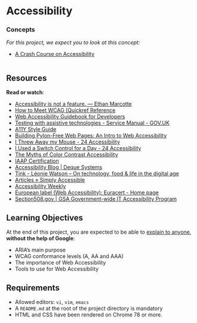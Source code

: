 # Accessibility

<div class="panel panel-default">
    <div class="panel-heading">
      <h3 class="panel-title">Concepts</h3>
    </div>
    <div class="panel-body">
      <p>
        <em>For this project, we expect you to look at this concept:</em>
      </p>
      <ul>
          <li>
            <a href="https://intranet.hbtn.io/concepts/186">A Crash Course on Accessibility</a>
          </li>
      </ul>
    </div>
</div>

<div class="panel panel-default" id="project-description">
  <div class="panel-body">
    <p><img src="https://user-images.githubusercontent.com/90220978/185991098-2221721e-1c20-4d06-a8dd-bd926dea3a95.png" alt="" style=""></p>

<h2>Resources</h2>

<p><strong>Read or watch</strong>:</p>

<ul>
<li><a href="https://ethanmarcotte.com/wrote/accessibility-is-not-a-feature/" title="Accessibility is not a feature. — Ethan Marcotte" target="_blank">Accessibility is not a feature. — Ethan Marcotte</a></li>
<li><a href="https://www.w3.org/WAI/WCAG21/quickref/?versions=2.0" title="How to Meet WCAG (Quickref Reference" target="_blank">How to Meet WCAG (Quickref Reference</a></li>
<li><a href="https://www.telerik.com/blogs/web-accessibility-guidebook-for-developers?fbclid=IwAR3v8sqaMyuAYfa14dZJpDKqJd-v8qKfaKeEvZJRKTcRIOabNnYGPo4rA7U" title="Web Accessibility Guidebook for Developers" target="_blank">Web Accessibility Guidebook for Developers</a></li>
<li><a href="https://www.gov.uk/service-manual/technology/testing-with-assistive-technologies" title="Testing with assistive technologies - Service Manual - GOV.UK" target="_blank">Testing with assistive technologies - Service Manual - GOV.UK</a></li>
<li><a href="https://a11y-style-guide.com/style-guide/" title="A11Y Style Guide" target="_blank">A11Y Style Guide</a></li>
<li><a href="https://engineering.vena.io/building-pylon-free-web-pages-an-intro-to-web-accessibility/" title="Building Pylon-Free Web Pages: An Intro to Web Accessibility" target="_blank">Building Pylon-Free Web Pages: An Intro to Web Accessibility</a></li>
<li><a href="https://www.24a11y.com/2018/i-threw-away-my-mouse/" title="I Threw Away my Mouse - 24 Accessibility" target="_blank">I Threw Away my Mouse - 24 Accessibility</a></li>
<li><a href="https://www.24a11y.com/2018/i-used-a-switch-control-for-a-day/" title="I Used a Switch Control for a Day - 24 Accessibility" target="_blank">I Used a Switch Control for a Day - 24 Accessibility</a></li>
<li><a href="https://uxmovement.com/buttons/the-myths-of-color-contrast-accessibility/" title="The Myths of Color Contrast Accessibility" target="_blank">The Myths of Color Contrast Accessibility</a></li>
<li><a href="https://www.accessibilityassociation.org/s/certification" title="IAAP Certification" target="_blank">IAAP Certification</a></li>
<li><a href="https://www.deque.com/blog/" title="Accessibility Blog | Deque Systems" target="_blank">Accessibility Blog | Deque Systems</a></li>
<li><a href="https://tink.uk" title="Tink - Léonie Watson – On technology, food &amp; life in the digital age" target="_blank">Tink - Léonie Watson – On technology, food &amp; life in the digital age</a></li>
<li><a href="http://simplyaccessible.com/articles/" title="Articles » Simply Accessible" target="_blank">Articles » Simply Accessible</a></li>
<li><a href="https://a11yweekly.com" title="Accessibility Weekly" target="_blank">Accessibility Weekly</a></li>
<li><a href="http://www.euracert.org/en/" title="European label (Web Accessibility): Euracert - Home page" target="_blank">European label (Web Accessibility): Euracert - Home page</a></li>
<li><a href="https://www.section508.gov" title="Section508.gov | GSA Government-wide IT Accessibility Program" target="_blank">Section508.gov | GSA Government-wide IT Accessibility Program</a></li>
</ul>

<h2>Learning Objectives</h2>

<p>At the end of this project, you are expected to be able to <a href="/rltoken/YPACVtPCGlM9EBt6TZoOug" title="explain to anyone" target="_blank">explain to anyone</a>, <strong>without the help of Google</strong>:</p>

<ul>
<li>ARIA’s main purpose</li>
<li>WCAG conformance levels (A, AA and AAA)</li>
<li>The importance of Web Accessibility</li>
<li>Tools to use for Web Accessibility</li>
</ul>

<h2>Requirements</h2>

<ul>
<li>Allowed editors: <code>vi</code>, <code>vim</code>, <code>emacs</code></li>
<li>A <code>README.md</code> at the root of the project directory is mandatory</li>
<li>HTML and CSS have been rendered on Chrome 78 or more.</li>
</ul>

  </div>
</div>
